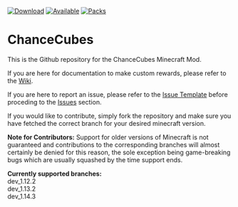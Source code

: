 [![Download](http://cf.way2muchnoise.eu/full_233113_downloads.svg)](https://minecraft.curseforge.com/projects/chance-cubes) [![Available](http://cf.way2muchnoise.eu/versions/233113.svg)](https://minecraft.curseforge.com/projects/chance-cubes) [![Packs](http://cf.way2muchnoise.eu/packs/233113.svg)](https://minecraft.curseforge.com/projects/chance-cubes)

# ChanceCubes
This is the Github repository for the ChanceCubes Minecraft Mod.

If you are here for documentation to make custom rewards, please refer to the [Wiki](http://github.com/wyldmods/chancecubes/wiki).

If you are here to report an issue, please refer to the [Issue Template](IssueTemplate.md) before proceding to the [Issues](http://github.com/wyldmods/chancecubes/issues) section.

If you would like to contribute, simply fork the repository and make sure you have fetched the correct branch for your desired minecraft version.

**Note for Contributors:** Support for older versions of Minecraft is not guaranteed and contributions to the corresponding branches will almost certainly be denied for this reason, the sole exception being game-breaking bugs which are usually squashed by the time support ends.

**Currently supported branches:**\
dev_1.12.2  
dev_1.13.2  
dev_1.14.3
